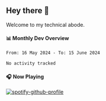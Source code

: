 ## Hey there 👋

Welcome to my technical abode.

#### 📊 Monthly Dev Overview
<!--START_SECTION:waka-->

```txt
From: 16 May 2024 - To: 15 June 2024

No activity tracked
```

<!--END_SECTION:waka-->

#### 🎧 Now Playing

[![spotify-github-profile](https://spotify-github-profile.vercel.app/api/view?uid=james2mid&cover_image=true&theme=natemoo-re)](https://open.spotify.com/user/james2mid?si=2b3baf2b09cb499e)
